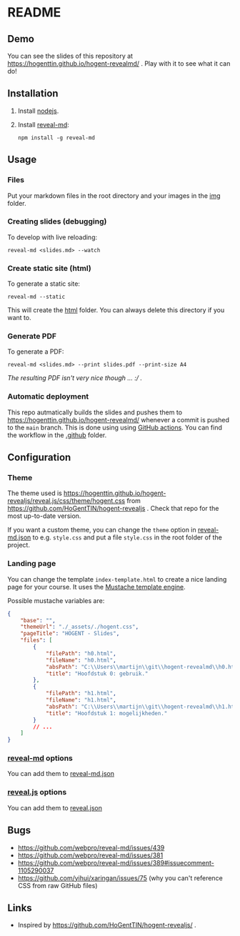 
# README

## Demo

You can see the slides of this repository at https://hogenttin.github.io/hogent-revealmd/ . Play with it to see what it can do!

## Installation

1. Install [nodejs](https://nodejs.org).
2. Install [reveal-md](https://github.com/webpro/reveal-md):

    ```
    npm install -g reveal-md
    ```

## Usage

### Files

Put your markdown files in the root directory and your images in the [img](./img/) folder.

### Creating slides (debugging)

To develop with live reloading:

```
reveal-md <slides.md> --watch
```

### Create static site (html)

To generate a static site:

```
reveal-md --static
```

This will create the [html](./html/) folder. You can always delete this directory if you want to.

### Generate PDF

To generate a PDF:

```
reveal-md <slides.md> --print slides.pdf --print-size A4
```

_The resulting PDF isn't very nice though ... :/ ._

### Automatic deployment

This repo autmatically builds the slides and pushes them to https://hogenttin.github.io/hogent-revealmd/ whenever a commit is pushed to the `main` branch. This is done using using [GitHub actions](https://docs.github.com/en/actions). You can find the workflow in the [.github](./.github) folder.

## Configuration

### Theme

The theme used is https://hogenttin.github.io/hogent-revealjs/reveal.js/css/theme/hogent.css from https://github.com/HoGentTIN/hogent-revealjs . Check that repo for the most up-to-date version.

If you want a custom theme, you can change the `theme` option in [reveal-md.json](./reveal-md.json) to e.g. `style.css` and put a file `style.css` in the root folder of the project.

### Landing page

You can change the template `index-template.html` to create a nice landing page for your course. It uses the [Mustache template engine](https://mustache.github.io/).

Possible mustache variables are:

```json
{
    "base": "",
    "themeUrl": "./_assets/./hogent.css",
    "pageTitle": "HOGENT - Slides",
    "files": [
        {
            "filePath": "h0.html",
            "fileName": "h0.html",
            "absPath": "C:\\Users\\martijn\\git\\hogent-revealmd\\h0.html",
            "title": "Hoofdstuk 0: gebruik."
        },
        {
            "filePath": "h1.html",
            "fileName": "h1.html",
            "absPath": "C:\\Users\\martijn\\git\\hogent-revealmd\\h1.html",
            "title": "Hoofdstuk 1: mogelijkheden."
        }
        // ...
    ]
}
```

### [reveal-md](https://github.com/webpro/reveal-md) options

You can add them to [reveal-md.json](./reveal-md.json)

### [reveal.js](https://revealjs.com/) options

You can add them to [reveal.json](./reveal.json)

## Bugs

-   https://github.com/webpro/reveal-md/issues/439
-   https://github.com/webpro/reveal-md/issues/381
-   https://github.com/webpro/reveal-md/issues/389#issuecomment-1105290037
-   https://github.com/yihui/xaringan/issues/75 (why you can't reference CSS from raw GitHub files)

## Links

-   Inspired by https://github.com/HoGentTIN/hogent-revealjs/ .
